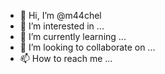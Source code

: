 - 👋 Hi, I’m @m44chel
- 👀 I’m interested in ...
- 🌱 I’m currently learning ...
- 💞️ I’m looking to collaborate on ...
- 📫 How to reach me ...

<!---
m44chel/m44chel is a ✨ special ✨ repository because its `README.md` (this file) appears on your GitHub profile.
You can click the Preview link to take a look at your changes.
--->
